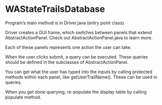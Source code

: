 # WAStateTrailsDatabase

Program’s main method is in Driver.java (entry point class).

Driver creates a GUI frame, which switches between panels that extend AbstractActionPanel. Check out AbstractActionPanel.java to learn more.

Each of these panels represents one action the user can take.

When the user clicks submit, a query can be executed. These queries should be defined in the subclasses of AbstractActionPanel.

You can get what the user has typed into the inputs by calling protected methods within each panel, like getUserTrailName(). These can be used in queries.

When you get done querying, re-populate the display table by calling populate method.